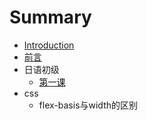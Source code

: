 # Summary

* [Introduction](README.md)
* [前言](README.MD)
* 日语初级
  * [第一课](di-yi-ke.md)
* css
  * flex-basis与width的区别

